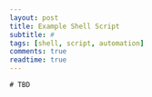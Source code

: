 ```yaml
---
layout: post
title: Example Shell Script
subtitle: #
tags: [shell, script, automation]
comments: true
readtime: true
---
```

```
# TBD
```
